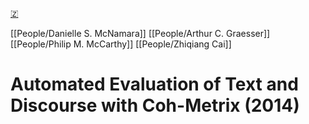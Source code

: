[🇿](zotero://select/library/items/FNT3IY6L)

[[People/Danielle S. McNamara]] [[People/Arthur C. Graesser]] [[People/Philip M. McCarthy]] [[People/Zhiqiang Cai]] 
# Automated Evaluation of Text and Discourse with Coh-Metrix (2014)

